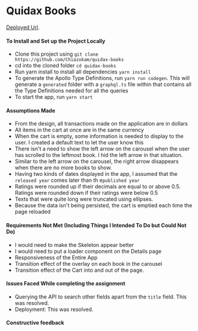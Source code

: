 # Quidax Books

 [Deployed Url](https://quidaxbooks.herokuapp.com/).

#### To Install and Set up the Project Locally

- Clone this project using
`git clone https://github.com/Chiazokam/quidax-books`
- cd into the cloned folder
 `cd quidax-books`
- Run yarn install to install all dependencies
 `yarn install`
- To generate the Apollo Type Definitions, run
 `yarn run codegen`.
This will generate a `generated` folder with a `graphql.ts` file within that contains all the Type Definitions needed for all the queries
- To start the app, run
 `yarn start`

####  Assumptions Made
- From the design, all transactions made on the application are in dollars
- All items in the cart at once are in the same currency
- When the cart is empty, some information is needed to display to the user. I created a       default text to let the user know this
- There isn't a need to show the left arrow on the carousel when the user has scrolled to the leftmost book. I hid the left arrow in that situation.
- Similar to the left arrow on the carousel, the right arrow disappears when there are no more books to show.
- Having two kinds of dates displayed in the app, I assumed that the `released year` comes later than th e`published year`
- Ratings were rounded up if their decimals are equal to or above 0.5. Ratings were rounded down if their ratings were below 0.5
- Texts that were quite long were truncated using ellipses.
- Because the data isn't being persisted, the cart is emptied each time the  page reloaded


#### Requirements Not Met (Including Things I Intended To Do but Could Not Do)
- I would need to make the Skeleton appear better
- I would need to put a loader component on the Details page
- Responsiveness of the Entire App
- Transition effect of the overlay on each book in the carousel
- Transition effect of the Cart into and out of the page.


#### Issues Faced While completing the assignment
- Querying the API to search other fields apart from the `title` field. This was resolved.
- Deployment: This was resolved. 


#### Constructive feedback
